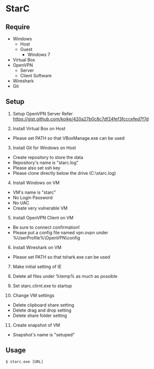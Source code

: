 # StarC

## Require
- Windows
  - Host
  - Guest
    - Windows 7
- Virtual Box
- OpenVPN
  - Server
  - Client Software
- Wireshark
- Git

## Setup
1. Setup OpenVPN Server
Refer https://gist.github.com/koike/420a27b0c8c7df24fef3fcccefed7f7d

2. Install Virtual Box on Host
- Please set PATH so that VBoxManage.exe can be used

3. Install Git for Windows on Host
- Create repository to store the data
- Repository's name is "starc.log"
- Please also set ssh key
- Please clone directly below the drive (C:\starc.log)

4. Install Windows on VM
- VM's name is "starc"
- No Login Password
- No UAC
- Create very vulnerable VM

5. Install OpenVPN Client on VM
- Be sure to connect confirmation!
- Please put a config file named vpn.ovpn under %UserProfile%\OpenVPN\config

6. Install Wireshark on VM
- Please set PATH so that tshark.exe can be used

7. Make initial setting of IE

8. Delete all files under %temp% as much as possible

9. Set starc.clirnt.exe to startup

10. Change VM settings
- Delete clipboard share setting
- Delete drag and drop setting
- Delete share folder setting

11. Create snapshot of VM
- Snapshot's name is "setuped"

## Usage
```
$ starc.exe [URL]
```

